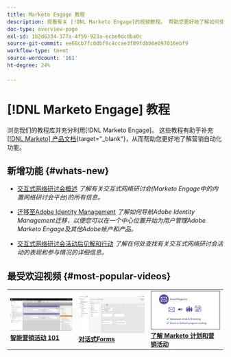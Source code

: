 ```yaml
---
title: Marketo Engage 教程
description: 观看有关 [!DNL Marketo Engage]的视频教程。 帮助您更好地了解如何使用营销自动化等功能。
doc-type: overview-page
exl-id: 1b2d6334-377a-4f59-923a-ecbe0dc0ba0c
source-git-commit: ee68cb7fc0dbf9c4ccae3f89fdbb6e097016ebf9
workflow-type: tm+mt
source-wordcount: '161'
ht-degree: 24%

---
```


# [!DNL Marketo Engage] 教程

浏览我们的教程库并充分利用[!DNL Marketo Engage]。 这些教程有助于补充[[!DNL Marketo] 产品文档](https://experienceleague.adobe.com/docs/marketo/using/home.html?lang=zh-Hans){target="_blank"}，从而帮助您更好地了解营销自动化功能。

<!-- <div id="recs-overview-body-1"></div>
<div id="recs-overview-body-2"></div>
<div id="recs-overview-body-3"></div>
<div id="recs-overview-body-4"></div>
<div id="recs-overview-body-5"></div>
<div id="recs-overview-body-6"></div> -->

## 新增功能 {#whats-new}

* [交互式网络研讨会概述](https://experienceleague.adobe.com/en/docs/marketo-learn/tutorials/events/interactive-webinars-overview)
  _了解有关交互式网络研讨会(Marketo Engage中的内置网络研讨会平台)的所有信息。_

* [迁移至Adobe Identity Management](https://experienceleague.adobe.com/en/docs/marketo-learn/tutorials/fundamentals/migrating-to-adobe-identity-management)
  _了解如何导航Adobe Identity Management迁移，以便您可以在一个中心位置开始为用户管理Adobe Marketo Engage及其他Adobe帐户和产品。_

* [交互式网络研讨会活动后见解和行动](https://experienceleague.adobe.com/zh-hans/docs/marketo-learn/tutorials/events/interactive-webinars-post-event-insights-and-actions)
  _了解在何处查找有关交互式网络研讨会活动的表现和参与情况的详细信息。_

## 最受欢迎视频 {#most-popular-videos}

<table>
<tr>
<td>
<a href="https://experienceleague.adobe.com/zh-hans/docs/marketo-learn/tutorials/programs-and-campaigns/smart-campaigns-101"><img alt="Smart Campaigns 101的缩略图图像" src="assets/tutorials-homepage-1.png"></a>
<div><a href="https://experienceleague.adobe.com/zh-hans/docs/marketo-learn/tutorials/programs-and-campaigns/smart-campaigns-101"><strong>智能营销活动 101</strong></a></div>
</td>
<td>
<a href="https://experienceleague.adobe.com/en/docs/marketo-learn/tutorials/dynamic-chat/conversational-forms"><img alt="对话Forms的缩略图图像" src="assets/tutorials-homepage-2.png"></a>
<div><a href="https://experienceleague.adobe.com/en/docs/marketo-learn/tutorials/dynamic-chat/conversational-forms"><strong>对话式Forms</strong></a></div>
</td>
<td>
<a href="https://experienceleague.adobe.com/zh-hans/docs/marketo-learn/tutorials/fundamentals/programs-and-campaigns"><img alt="了解Marketo项目和营销策划" src="assets/tutorials-homepage-3.png" /></a>
<div><a href="https://experienceleague.adobe.com/zh-hans/docs/marketo-learn/tutorials/fundamentals/programs-and-campaigns"><strong>了解 Marketo 计划和营销活动</strong></a></div>
</td>
</tr>
</table>
